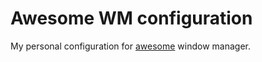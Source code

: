 Awesome WM configuration
========================

My personal configuration for [awesome][awesome] window manager.

[awesome]: http://awesome.naquadah.org

